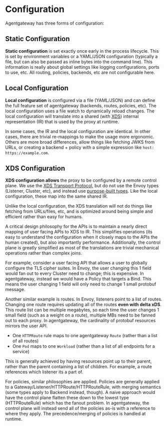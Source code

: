 # Configuration

Agentgateway has three forms of configuration:

## Static Configuration

**Static configuration** is set exactly once early in the process lifecycle.
This is set by environment variables or a YAML/JSON configuration (typically a file, but can also be passed as inline bytes into the command line).
This information is really about global settings like logging configurations, ports to use, etc.
All routing, policies, backends, etc are not configurable here.

## Local Configuration

**Local configuration** is configured via a file (YAML/JSON) and can define the full feature set of agentgateway (backends, routes, policies, etc).
The local configuration uses a file watch to dynamically reload changes.
The local configuration will translate into a shared (with [XDS](#xds-configuration)) internal representation (IR) that is used by the proxy at runtime.

In some cases, the IR and the local configuration are identical. In other cases, there are trivial re-mappings to make the usage more ergonomic.
Others are more broad differences, allow things like fetching JWKS from URLs, or creating a backend + policy with a simple expression like `host: https://example.com`.

## XDS Configuration

**XDS configuration allows** the proxy to be configured by a remote control plane. 
We use the [XDS Transport Protocol](https://www.envoyproxy.io/docs/envoy/latest/api-docs/xds_protocol), but do not use the Envoy types (Listener, Cluster, etc), and instead use [purpose-built types](../crates/agentgateway/proto/resource.proto).
Like the local configuration, these map into the same shared IR.

Unlike the local configuration, the XDS translation will not do things like fetching from URLs/files, etc, and is optimized around being simple and efficient rather than easy for humans.

A critical design philosophy for the APIs is to maintain a nearly direct mapping of user facing APIs to XDS to IR.
This simplifies operations (its easy to understand the configuration when it closely maps to the APIs the human created), but also importantly performance.
Additionally, the control plane is greatly simplified as most of the translations are trivial mechanical operations rather than complex joins.

For example, consider a user facing API that allows a user to globally configure the TLS cipher suites.
In Envoy, the user changing this 1 field would fan out to every Cluster need to change; this is expensive.
In agentgateway, instead we would have a Policy that targets a Bind.
This means the user changing 1 field will only need to change 1 small protobuf message.

Another similar example is routes. In Envoy, listeners point to a list of routes.
Changing one route requires updating all of the routes **even with delta xDS**.
This route list can be multiple megabytes, so each time the user changes 1 small field (such as a weight on a route), multiple MBs need to be fanned out to each proxy.
In agentgateway, the cardinality of protobuf resources mirrors the user API.

* One `HTTPRoute` rule maps to one agentgateway `Route` (rather than a list of all routes)
* One `Pod` maps to one `Workload` (rather than a list of all endpoints for a service)

This is generally achieved by having resources point up to their parent, rather than the parent containing a list of children.
For example, a route references which listener its a part of.

For policies, similar philosophies are applied.
Policies are generally applied to a Gateway/Listener/HTTPRoute/HTTPRouteRule, with merging semantics (some types apply to Backend instead, though).
A naive approach would have the control plane flatten these down to the lowest type (HTTPRouteRule) which has the fanout problem.
In agentgateway, the control plane will instead send all of the policies as-is with a reference to where they apply.
The precedence/merging of policies is handled at runtime. 